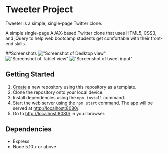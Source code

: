 # Tweeter Project

Tweeter is a simple, single-page Twitter clone.

A simple single-page AJAX-based Twitter clone that uses HTML5, CSS3, and jQuery to help web bootcamp students get comfortable with their front-end skills.

##Screenshots
!["Screenshot of Desktop view"](https://github.com/Shraddha-Naidu/tweeter/blob/master/docs/desktop-view.png)
!["Screenshot of Tablet view"](https://github.com/Shraddha-Naidu/tweeter/blob/master/docs/tablet-view.png)
!["Screenshot of tweet input"]()


## Getting Started

1. [Create](https://docs.github.com/en/repositories/creating-and-managing-repositories/creating-a-repository-from-a-template) a new repository using this repository as a template.
2. Clone the repository onto your local device.
3. Install dependencies using the `npm install` command.
3. Start the web server using the `npm start` command. The app will be served at <http://localhost:8080/>.
4. Go to <http://localhost:8080/> in your browser.

## Dependencies

- Express
- Node 5.10.x or above
